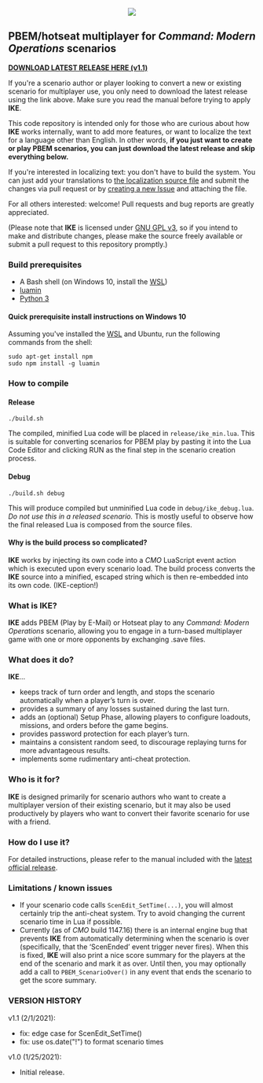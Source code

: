 <p align="center"><img src="https://github.com/musurca/IKE/raw/main/ike_logo.png" /></p>

## PBEM/hotseat multiplayer for *Command: Modern Operations* scenarios
[**DOWNLOAD LATEST RELEASE HERE (v1.1)**](https://github.com/musurca/IKE/releases/download/v1.1/IKE_v1.1.zip)

If you're a scenario author or player looking to convert a new or existing scenario for multiplayer use, you only need to download the latest release using the link above. Make sure you read the manual before trying to apply **IKE**.

This code repository is intended only for those who are curious about how **IKE** works internally, want to add more features, or want to localize the text for a language other than English. In other words, **if you just want to create or play PBEM scenarios, you can just download the latest release and skip everything below.**

If you're interested in localizing text: you don't have to build the system. You can just add your translations to [the localization source file](https://github.com/musurca/IKE/blob/main/src/00_localize.lua) and submit the changes via pull request or by [creating a new Issue](https://github.com/musurca/IKE/issues/new) and attaching the file.

For all others interested: welcome! Pull requests and bug reports are greatly appreciated.

(Please note that **IKE** is licensed under [GNU GPL v3](https://www.gnu.org/licenses/gpl-3.0-standalone.html), so if you intend to make and distribute changes, please make the source freely available or submit a pull request to this repository promptly.)

### Build prerequisites
* A Bash shell (on Windows 10, install the [WSL](https://www.howtogeek.com/249966/how-to-install-and-use-the-linux-bash-shell-on-windows-10/))
* [luamin](https://github.com/mathiasbynens/luamin)
* [Python 3](https://www.python.org/downloads/)

#### Quick prerequisite install instructions on Windows 10

Assuming you've installed the [WSL](https://www.howtogeek.com/249966/how-to-install-and-use-the-linux-bash-shell-on-windows-10/) and Ubuntu, run the following commands from the shell:
```
sudo apt-get install npm
sudo npm install -g luamin
```

### How to compile

#### Release
```
./build.sh
```

The compiled, minified Lua code will be placed in `release/ike_min.lua`. This is suitable for converting scenarios for PBEM play by pasting it into the Lua Code Editor and clicking RUN as the final step in the scenario creation process.
 
#### Debug
```
./build.sh debug
```

This will produce compiled but unminified Lua code in `debug/ike_debug.lua`. _Do not use this in a released scenario._ This is mostly useful to observe how the final released Lua is composed from the source files.

#### Why is the build process so complicated?
**IKE** works by injecting its own code into a *CMO* LuaScript event action which is executed upon every scenario load. The build process converts the **IKE** source into a minified, escaped string which is then re-embedded into its own code. (IKE-ception!)

### What is IKE?
**IKE** adds PBEM (Play by E-Mail) or Hotseat play to any *Command: Modern Operations* scenario, allowing you to engage in a turn-based multiplayer game with one or more opponents by exchanging .save files.

### What does it do?
**IKE**...
* keeps track of turn order and length, and stops the scenario automatically when a player’s turn is over.
* provides a summary of any losses sustained during the last turn.
* adds an (optional) Setup Phase, allowing players to configure loadouts, missions, and orders before the game begins.
* provides password protection for each player’s turn.
* maintains a consistent random seed, to discourage replaying turns for more advantageous results.
* implements some rudimentary anti-cheat protection. 

### Who is it for?
**IKE** is designed primarily for scenario authors who want to create a multiplayer version of their existing scenario, but it may also be used productively by players who want to convert their favorite scenario for use with a friend.

### How do I use it?
For detailed instructions, please refer to the manual included with the [latest official release](https://github.com/musurca/IKE/releases/download/v1.1/IKE_v1.1.zip).

### Limitations / known issues
* If your scenario code calls `ScenEdit_SetTime(...)`, you will almost certainly trip the anti-cheat system. Try to avoid changing the current scenario time in Lua if possible.
* Currently (as of *CMO* build 1147.16) there is an internal engine bug that prevents **IKE** from automatically determining when the scenario is over (specifically, that the ‘ScenEnded’ event trigger never fires). When this is fixed, **IKE** will also print a nice score summary for the players at the end of the scenario and mark it as over. Until then, you may optionally add a call to `PBEM_ScenarioOver()` in any event that ends the scenario to get the score summary.

### VERSION HISTORY
v1.1 (2/1/2021):
* fix: edge case for ScenEdit_SetTime() 
* fix: use os.date("!") to format scenario times

v1.0 (1/25/2021):
* Initial release.